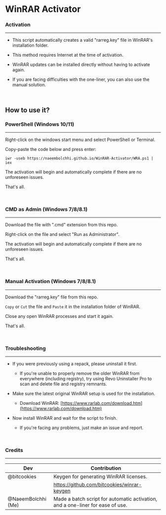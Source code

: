 #   WinRAR Activator

###   Activation

---

 - This script automatically creates a valid "rarreg.key" file in WinRAR's installation folder.

 - This method requires Internet at the time of activation.

 - WinRAR updates can be installed directly without having to activate again.

 - If you are facing difficulties with the one-liner, you can also use the manual solution.

<br>

##   How to use it?

###   PowerShell (Windows 10/11)

---

Right-click on the windows start menu and select PowerShell or Terminal.

Copy-paste the code below and press enter:

    iwr -useb https://naeembolchhi.github.io/WinRAR-Activator/WRA.ps1 | iex

The activation will begin and automatically complete if there are no unforeseen issues.

That's all.

<br>

###   CMD as Admin (Windows 7/8/8.1)

---

Download the file with ".cmd" extension from this repo.

Right-click on the file and select "Run as Administrator".

The activation will begin and automatically complete if there are no unforeseen issues.

That's all.

<br>

###   Manual Activation (Windows 7/8/8.1)

---

Download the "rarreg.key" file from this repo.

`Copy` or `Cut` the file and `Paste` it in the installation folder of WinRAR.

Close any open WinRAR processes and start it again.

That's all.

<br>

###   Troubleshooting

---

   - If you were previously using a repack, please uninstall it first.
     
     - If you're unable to properly remove the older WinRAR from everywhere (including registry), try using Revo Uninstaller Pro to scan and delete file and registry remnants.

   - Make sure the latest original WinRAR setup is used for the installation.
     
     - Download WinRAR: [https://www.rarlab.com/download.htm](https://www.rarlab.com/download.htm)

   - Now install WinRAR and wait for the script to finish.
   
     - If you're facing any problems, just make an issue and report.

<br>

###   Credits

---

| **Dev** | **Contribution** |
|---|---|
| @bitcookies | Keygen for generating WinRAR licenses. |
| | https://github.com/bitcookies/winrar-keygen |
| @NaeemBolchhi \(Me\) | Made a batch script for automatic activation, and a one-liner for ease of use. |
